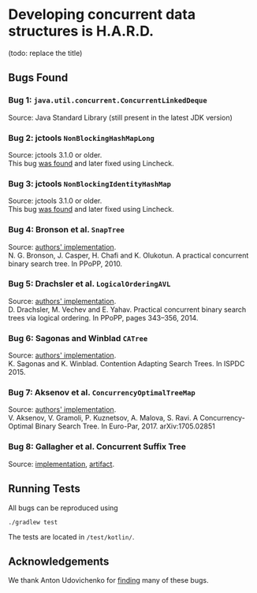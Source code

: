 # Developing concurrent data structures is H.A.R.D.
(todo: replace the title)

## Bugs Found

### Bug 1: `java.util.concurrent.ConcurrentLinkedDeque` 
Source: Java Standard Library (still present in the latest JDK version)


### Bug 2: jctools `NonBlockingHashMapLong`
Source: jctools 3.1.0 or older.  
This bug [was found](https://github.com/JCTools/JCTools/issues/319) and later fixed using Lincheck.

### Bug 3: jctools `NonBlockingIdentityHashMap`
Source: jctools 3.1.0 or older.  
This bug [was found](https://github.com/JCTools/JCTools/pull/328) and later fixed using Lincheck.

### Bug 4: Bronson et al. `SnapTree`
Source: [authors' implementation](https://github.com/nbronson/snaptree).  
N. G. Bronson, J. Casper, H. Chafi and K. Olukotun. A practical concurrent binary search tree. In PPoPP, 2010.

### Bug 5: Drachsler et al. `LogicalOrderingAVL`
Source: [authors' implementation](https://github.com/gramoli/synchrobench/blob/master/java/src/trees/lockbased/LogicalOrderingAVL.java).  
D. Drachsler, M. Vechev and E. Yahav. Practical concurrent binary search trees via logical ordering. In PPoPP, pages 343–356, 2014.

### Bug 6: Sagonas and Winblad `CATree`
Source: [authors' implementation](https://github.com/gramoli/synchrobench/blob/master/java/src/trees/lockbased/CATreeMapAVL.java).  
K. Sagonas and K. Winblad. Contention Adapting Search Trees. In ISPDC 2015.

### Bug 7: Aksenov et al. `ConcurrencyOptimalTreeMap`
Source: [authors' implementation](https://github.com/gramoli/synchrobench/blob/master/java/src/trees/lockbased/ConcurrencyOptimalTreeMap.java).  
V. Aksenov, V. Gramoli, P. Kuznetsov, A. Malova, S. Ravi. A Concurrency-Optimal Binary Search Tree. In Euro-Par, 2017. arXiv:1705.02851

### Bug 8: Gallagher et al. Concurrent Suffix Tree
Source: [implementation](https://github.com/npgall/concurrent-trees), [artifact](https://mvnrepository.com/artifact/com.googlecode.concurrent-trees/concurrent-trees).


## Running Tests
All bugs can be reproduced using
```
./gradlew test
```

The tests are located in `/test/kotlin/`.  

## Acknowledgements
We thank Anton Udovichenko for [finding](https://github.com/AnthonyUdovichenko/concurrent-algorithms-testing) many of these bugs.